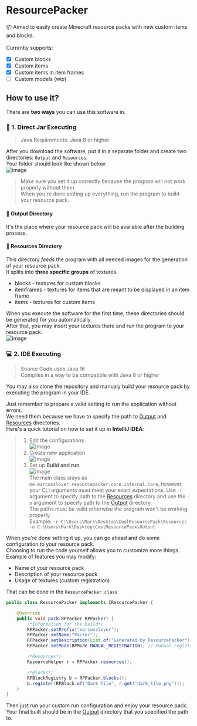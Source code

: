 # ResourcePacker
📦 Aimed to easily create Minecraft resource packs with new custom items and blocks.</br>
</br>
Currently supports:
- [x] Custom blocks
- [x] Custom items
- [x] Custom items in item frames
- [ ] Custom models (wip)

## How to use it?
There are **two ways** you can use this software in.
### 🎯 1. Direct Jar Executing
> Java Requirements: Java 8 or higher</br>

After you download the software, put it in a separate folder and create two directories:
`Output` and `Resources`. </br>
Your folder should look like shown below:</br>
![image](https://user-images.githubusercontent.com/38810661/132089575-e89d0716-fa7f-4570-8154-48ca7ac41403.png)</br>
> Make sure you set it up correctly because the program will not work properly without them.</br>
> When you're done setting up everything, run the program to build your resource pack.
#### 🧭 Output Directory
It's the place where your resource pack will be available after the building process.</br>

#### 🧰 Resources Directory
This directory *feeds* the program with all needed images for the generation of your resource pack.</br>
It splits into **three specific groups** of textures.
- blocks - textures for custom blocks
- itemframes - textures for items that are meant to be displayed in an item frame
- items - textures for custom items</br>

When you execute the software for the first time, these directories should be generated for you automatically.</br>
After that, you may insert your textures there and run the program to your resource pack.</br>
![image](https://user-images.githubusercontent.com/38810661/132089844-b7154d72-732f-4d4c-a8a7-e1faa0572fc0.png)

### 💻 2. IDE Executing
> Source Code uses Java 16</br>
> Compiles in a way to be compatible with Java 8 or higher

You may also clone the repository and manualy build your resource pack by executing the program in your IDE.</br>

Just remember to prepare a valid setting to run the application without errors.</br>
We need them because we have to specify the path to [Output](#-output-directory) and [Resources](#-resources-directory) directories.</br>
Here's a quick tutorial on how to set it up in **IntelliJ IDEA**:</br>
> 1. Edit the configurations </br> ![image](https://user-images.githubusercontent.com/38810661/132091028-7c655663-8412-4fce-975e-2d687b46dfd2.png)
> 2. Create new application </br> ![image](https://user-images.githubusercontent.com/38810661/132091079-58258bb4-2dd3-4efc-ae40-82b88d59b93f.png)
> 3. Set up **Build and run** </br> ![image](https://user-images.githubusercontent.com/38810661/132091100-20df55fa-e536-4829-b7c2-02aaae1e5869.png)
</br>The main class stays as `me.marcusslover.resourcepacker.core.internal.Core`,
however, your CLI arguments must meet your exact expectations. Use `-r` argument to specify path to the [Resources](#-resources-directory) directory
and use the `-o` argument to specify path to the [Output](#-output-directory) directory. </br>
The paths must be valid otherwise the program won't be working properly. </br>
Example: `-r C:\Users\Mark\Desktop\CoolResourcePack\Resources -o C:\Users\Mark\Desktop\CoolResourcePack\Output`


When you're done setting it up, you can go ahead and do some configuration to your resource pack.</br>
Choosing to run the code yourself allows you to customize more things.</br>
Example of features you may modify:
- Name of your resource pack
- Description of your resource pack
- Usage of textures (custom registration)

That can be done in the `ResourcePacker.class`
```java
public class ResourcePacker implements IResourcePacker {

    @Override
    public void pack(RPPacker RPPacker) {
        /*Information for the build*/
        RPPacker.setPrefix("marcusslover");
        RPPacker.setName("Packer");
        RPPacker.setDescription(List.of("Generated by ResourcePacker"));
        RPPacker.setMode(RPMode.MANUAL_REGISTRATION); // Manual registration of files.

        /*Resources*/
        ResourceHelper r = RPPacker.resources();

        /*Blocks*/
        RPBlockRegistry b = RPPacker.blocks();
        b.register(RPBlock.of("Dark Tile", r.get("dark_tile.png")));
    }
}
```
Then just run your custom run configuration and enjoy your resource pack.</br>
Your final built should be in the [Output](#-output-directory) directory that you specified the path to.
